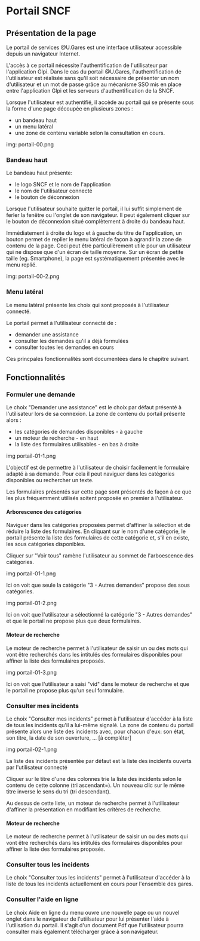 # Portail SNCF 

## Présentation de la page
Le portail de services @U.Gares est une interface utilisateur accessible depuis un navigateur Internet.

L'accès à ce portail nécessite l'authentification de l'utilisateur par l'application Glpi. Dans le cas du portail @U.Gares, l'authentification de l'utilisateur est réalisée sans qu'il soit nécessaire de présenter un nom d'utilisateur et un mot de passe grâce au mécanisme SSO mis en place entre l'application Glpi et les serveurs d'authentification de la SNCF.
 
Lorsque l'utilisateur est authentifié, il accède au portail qui se présente sous la forme d'une page découpée en plusieurs zones : 

 - un bandeau haut
 - un menu latéral
 - une zone de contenu variable selon la consultation en cours.

 img: portail-00.png
  
### Bandeau haut
Le bandeau haut présente:
 - le logo SNCF et le nom de l'application
 - le nom de l'utilisateur connecté
 - le bouton de déconnexion

Lorsque l'utilisateur souhaite quitter le portail, il lui suffit simplement de ferler la fenêtre ou l'onglet de son navigateur. Il peut également cliquer sur le bouton de déconnexion situé complètement à droite du bandeau haut.

Immédiatement à droite du logo et à gauche du titre de l'application, un bouton permet de replier le menu latéral de façon à agrandir la zone de contenu de la page. Ceci peut être particulièrement utile pour un utilisateur qui ne dispose que d'un écran de taille moyenne. Sur un écran de petite taille (eg. Smartphone), la page est systématiquement présentée avec le menu replié.

 img: portail-00-2.png

### Menu latéral
Le menu latéral présente les choix qui sont proposés à l'utilisateur connecté.

Le portail permet à l'utilisateur connecté de :
 - demander une assistance
 - consulter les demandes qu'il a déjà formulées
 - consulter toutes les demandes en cours
 
Ces princpales fonctionnalités sont documentées dans le chapitre suivant.


## Fonctionnalités
### Formuler une demande

Le choix "Demander une assistance" est le choix par défaut présenté à l'utilisateur lors de sa connexion. La zone de contenu du portail présente alors : 

 - les catégories de demandes disponibles - à gauche
 - un moteur de recherche - en haut 
 - la liste des formulaires utilisables - en bas à droite

 img portail-01-1.png

L'objectif est de permettre à l'utilisateur de choisir facilement le formulaire adapté à sa demande. Pour cela il peut naviguer dans les catégories disponibles ou rechercher un texte.

Les formulaires présentés sur cette page sont présentés de façon à ce que les plus fréquemment utilisés soitent proposée en premier à l'utilisateur.

#### Arborescence des catégories

Naviguer dans les catégories proposées permet d'affiner la sélection et de réduire la liste des formulaires. En cliquant sur le nom d'une catégorie, le portail présente la liste des formulaires de cette catégorie et, s'il en existe, les sous catégories disponibles.

Cliquer sur "Voir tous" ramène l'utilisateur au sommet de l'arboescence des catégories.

 img portail-01-1.png

   Ici on voit que seule la catégorie "3 - Autres demandes" propose des sous catégories.

 img portail-01-2.png

   Ici on voit que l'utilisateur a sélectionné la catégorie "3 - Autres demandes" et que le portail ne propose plus que deux formulaires.


#### Moteur de recherche

Le moteur de recherche permet à l'utilisateur de saisir un ou des mots qui vont être recherchés dans les intitulés des formulaires disponibles pour affiner la liste des formulaires proposés.

 img portail-01-3.png

   Ici on voit que l'utilisateur a saisi "vid" dans le moteur de recherche et que le portail ne propose plus qu'un seul formulaire.


### Consulter mes incidents 

Le choix "Consulter mes incidents" permet à l'utilisateur d'accéder à la liste de tous les incidents qu'il a lui-même signalé. La zone de contenu du portail présente alors une liste des incidents avec, pour chacun d'eux: son état, son titre, la date de son ouverture, ... [à compléter]

 img portail-02-1.png

La liste des incidents présentée par défaut est la liste des incidents ouverts par l'utilisateur connecté

Cliquer sur le titre d'une des colonnes trie la liste des incidents selon le contenu de cette colonne (tri ascendant=). Un nouveau clic sur le même titre inverse le sens du tri (tri descendant). 

Au dessus de cette liste, un moteur de recherche permet à l'utilisateur d'affiner la présentation en modifiant les critères de recherche.

#### Moteur de recherche

Le moteur de recherche permet à l'utilisateur de saisir un ou des mots qui vont être recherchés dans les intitulés des formulaires disponibles pour affiner la liste des formulaires proposés.



### Consulter tous les incidents 

Le choix "Consulter tous les incidents" permet à l'utilisateur d'accéder à la liste de tous les incidents actuellement en cours pour l'ensemble des gares.




### Consulter l'aide en ligne

Le choix Aide en ligne du menu ouvre une nouvelle page ou un nouvel onglet dans le navigateur de l'utiilsateur pour lui présenter l'aide à l'utilisation du portail. Il s'agit d'un document Pdf que l'utilisateur pourra consulter mais également télécharger grâce à son navigateur.

